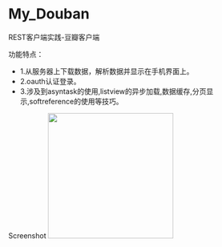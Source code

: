 # My_Douban
REST客户端实践-豆瓣客户端

功能特点：
- 1.从服务器上下载数据，解析数据并显示在手机界面上。
- 2.oauth认证登录。
- 3.涉及到asyntask的使用,listview的异步加载,数据缓存,分页显示,softreference的使用等技巧。


Screenshot
<img src="http://7viip0.com1.z0.glb.clouddn.com/liuchengtumy_douban_演示.gif"  width="250" height="250"  style="margin-left: 0px"/> 




